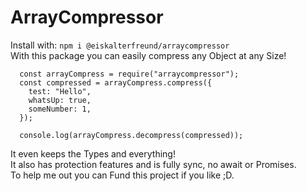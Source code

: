# ArrayCompressor
Install with: `npm i @eiskalterfreund/arraycompressor`<br>
With this package you can easily compress any Object at any Size!<br>
```
  const arrayCompress = require("arraycompressor");
  const compressed = arrayCompress.compress({
    test: "Hello",
    whatsUp: true,
    someNumber: 1,
  });
  
  console.log(arrayCompress.decompress(compressed));
```
It even keeps the Types and everything!<br>
It also has protection features and is fully sync, no await or Promises.<br>
To help me out you can Fund this project if you like ;D.<br>
